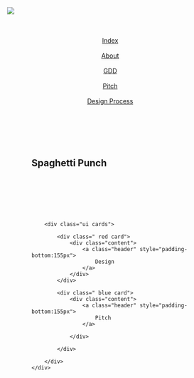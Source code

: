 
<head>
<link rel="icon" href="SpaghettiPunch.png">
<title>Sphagetti Punch</title>
<meta charset="utf-8">
<link rel="stylesheet" href="https://cdnjs.cloudflare.com/ajax/libs/semantic-ui/2.4.1/semantic.min.css" type="text/css">

</head>
<body>
<div class="ui container">
  <div class="ui container">
  <div style="padding-left:20px; padding-right:20px; padding-top:75px;" class="ui left fixed vertical menu">
  <div class="item" style="padding-bottom:50px;">
    <img class="ui medium circular image" src="https://pbs.twimg.com/profile_images/905183271046193153/q_P1KBUJ_400x400.jpg">
  </div>
  <center><a class="item" href="index.md">Index</a></center>
      <br>
  <center><a class="item" href="about.html">About</a></center>
      <br>
  <center><a class="item" href="gdd.html">GDD</a></center>
      <br>
  <center><a 
             class="item" href="https://wit-my.sharepoint.com/:p:/r/personal/20085012_wit_ie/_layouts/15/Doc.aspx?sourcedoc=%7B09028098-              08A0-4461-981A-F7527735C30F%7D&file=GDA1_Laybrinth.pptx&action=edit&mobileredirect=true&cid=9c0c3eb5-0eeb-41a6-95ef-    154f93ac0412"
             >Pitch</a></center>
      <br>
  <center><a class="item" href="storm.html">Design Process</a></center>
</div>

<p></p>
<p></p>
  </div>
<div class="ui container" style="padding:75px;">
    <div class="ui segment">
            <h2 style="padding-bottom:100px;">Spaghetti Punch</h2>
        
        <div class="ui cards">
        
            <div class=" red card">
                <div class="content">
                    <a class="header" style="padding-bottom:155px">
                        Design
                    </a>
                </div>
            </div>
           
            <div class=" blue card">
                <div class="content">
                    <a class="header" style="padding-bottom:155px">
                        Pitch
                    </a>
                 
                </div>

            </div>
            
        </div>
    </div>
</div>
</div>

<script type="text/javascript" src="https://cdnjs.cloudflare.com/ajax/libs/jquery/3.3.1/jquery.min.js"></script>

<script>
</script>




</body>

